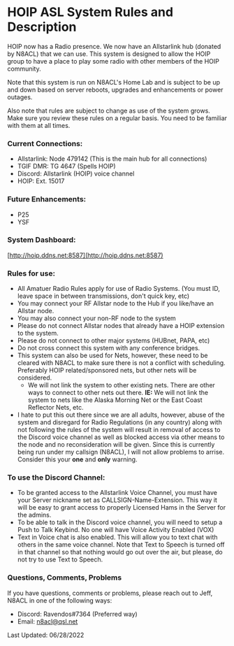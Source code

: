 # HOIP ASL System Rules and Description

HOIP now has a Radio presence. We now have an Allstarlink hub (donated by N8ACL) that we can use. This system is designed to allow the HOIP group to have a place to play some radio with other members of the HOIP community.

Note that this system is run on N8ACL's Home Lab and is subject to be up and down based on server reboots, upgrades and enhancements or power outages.

Also note that rules are subject to change as use of the system grows. Make sure you review these rules on a regular basis. You need to be familiar with them at all times.

### Current Connections:
* Allstarlink: Node 479142 (This is the main hub for all connections)
* TGIF DMR: TG 4647 (Spells HOIP)
* Discord: Allstarlink (HOIP) voice channel
* HOIP: Ext. 15017

### Future Enhancements:
* P25
* YSF

### System Dashboard:
[http://hoip.ddns.net:8587](http://hoip.ddns.net:8587)

### Rules for use:
* All Amatuer Radio Rules apply for use of Radio Systems. (You must ID, leave space in between transmissions, don't quick key, etc)
* You may connect your RF Allstar node to the Hub if you like/have an Allstar node.
* You may also connect your non-RF node to the system
* Please do not connect Allstar nodes that already have a HOIP extension to the system. 
* Please do not connect to other major systems (HUBnet, PAPA, etc)
* Do not cross connect this system with any conference bridges.
* This system can also be used for Nets, however, these need to be cleared with N8ACL to make sure there is not a conflict with scheduling. Preferably HOIP related/sponsored nets, but other nets will be considered.
    * We will not link the system to other existing nets. There are other ways to connect to other nets out there. **IE:** We will not link the system to nets like the Alaska Morning Net or the East Coast Reflector Nets, etc.
* I hate to put this out there since we are all adults, however, abuse of the system and disregard for Radio Regulations (in any country) along with not following the rules of the system will result in removal of access to the Discord voice channel as well as blocked access via other means to the node and no reconsideration will be given. Since this is currently being run under my callsign (N8ACL), I will not allow problems to arrise. Consider this your **one** and **only** warning.

### To use the Discord Channel:
* To be granted access to the Allstarlink Voice Channel, you must have your Server nickname set as CALLSIGN-Name-Extension. This way it will be easy to grant access to properly Licensed Hams in the Server for the admins.
* To be able to talk in the Discord voice channel, you will need to setup a Push to Talk Keybind. No one will have Voice Activity Enabled (VOX)
* Text in Voice chat is also enabled. This will allow you to text chat with others in the same voice channel. Note that Text to Speech is turned off in that channel so that nothing would go out over the air, but please, do not try to use Text to Speech.

### Questions, Comments, Problems

If you have questions, comments or problems, please reach out to Jeff, N8ACL in one of the following ways:

* Discord: Ravendos#7364 (Preferred way)
* Email: n8acl@qsl.net

Last Updated: 06/28/2022